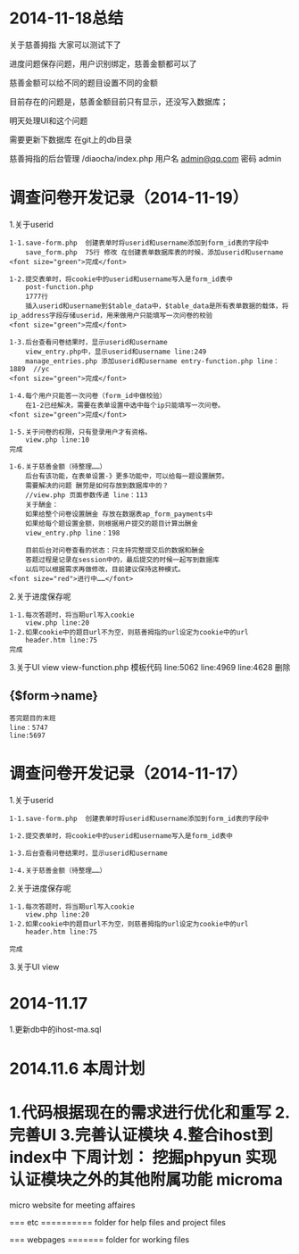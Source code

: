 2014-11-18总结
==========================
关于慈善拇指 大家可以测试下了

进度问题保存问题，用户识别绑定，慈善金额都可以了

慈善金额可以给不同的题目设置不同的金额

目前存在的问题是，慈善金额目前只有显示，还没写入数据库；

明天处理UI和这个问题


需要更新下数据库
在git上的db目录


慈善拇指的后台管理
/diaocha/index.php
用户名 admin@qq.com
密码 admin

调查问卷开发记录（2014-11-19）
=======================
1.关于userid

	1-1.save-form.php  创建表单时将userid和username添加到form_id表的字段中
		save_form.php  75行 修改 在创建表单数据库表的时候，添加userid和username
	<font size="green">完成</font>
		
	1-2.提交表单时，将cookie中的userid和username写入是form_id表中
		post-function.php
		1777行
		插入userid和username到$table_data中，$table_data是所有表单数据的载体，将ip_address字段存储userid，用来做用户只能填写一次问卷的校验
	<font size="green">完成</font>
	
	1-3.后台查看问卷结果时，显示userid和username
		view_entry.php中，显示userid和username line:249
		manage_entries.php 添加userid和username entry-function.php line：1889  //yc
	<font size="green">完成</font>
	
	1-4.每个用户只能答一次问卷（form_id中做校验）
		在1-2已经解决，需要在表单设置中选中每个ip只能填写一次问卷。
	<font size="green">完成</font>
	
	1-5.关于问卷的权限，只有登录用户才有资格。
		view.php line:10
	完成
	
	1-6.关于慈善金额（待整理……）
		后台有该功能，在表单设置-》更多功能中，可以给每一题设置酬劳。
		需要解决的问题 酬劳是如何存放到数据库中的？
		//view.php 页面参数传递 line：113
		关于酬金：
		如果给整个问卷设置酬金 存放在数据表ap_form_payments中
		如果给每个题设置金额，则根据用户提交的题目计算出酬金
		view_entry.php line：198
		
		目前后台对问卷查看的状态：只支持完整提交后的数据和酬金
		答题过程是记录在session中的，最后提交的时候一起写到数据库
		以后可以根据需求再做修改，目前建议保持这种模式。
	<font size="red">进行中……</font>
	
2.关于进度保存呢

	1-1.每次答题时，将当期url写入cookie
		view.php line:20
	1-2.如果cookie中的题目url不为空，则慈善拇指的url设定为cookie中的url
		header.htm line:75
	完成

3.关于UI view
	view-function.php 模板代码 
	line:5062 
	line:4969
	line:4628 删除<h2>{$form->name}</h2>
	
	答完题目的末班
	line：5747
	line:5697

调查问卷开发记录（2014-11-17）
=======================
1.关于userid

	1-1.save-form.php  创建表单时将userid和username添加到form_id表的字段中
	
	1-2.提交表单时，将cookie中的userid和username写入是form_id表中
	
	1-3.后台查看问卷结果时，显示userid和username
	
	1-4.关于慈善金额（待整理……）

2.关于进度保存呢

	1-1.每次答题时，将当期url写入cookie
		view.php line:20
	1-2.如果cookie中的题目url不为空，则慈善拇指的url设定为cookie中的url
		header.htm line:75

	完成
3.关于UI view


2014-11.17
============
1.更新db中的ihost-ma.sql 


2014.11.6 本周计划
====================
1.代码根据现在的需求进行优化和重写
2.完善UI
3.完善认证模块
4.整合ihost到index中
下周计划：
挖掘phpyun
实现认证模块之外的其他附属功能
microma
=======

micro website for meeting affaires

=== etc ==========
folder for help files and project files

=== webpages =======
folder for working files
